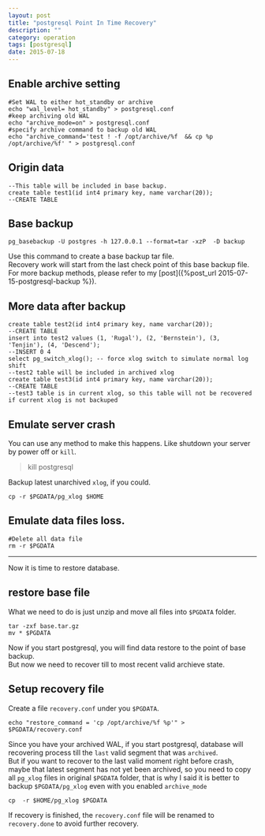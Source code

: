 ```yaml
---
layout: post
title: "postgresql Point In Time Recovery"
description: ""
category: operation
tags: [postgresql]
date: 2015-07-18
---
```


## Enable archive setting

```shell
#Set WAL to either hot_standby or archive
echo "wal_level= hot_standby" > postgresql.conf 
#keep archiving old WAL
echo "archive_mode=on" > postgresql.conf  
#specify archive command to backup old WAL
echo "archive_command='test ! -f /opt/archive/%f  && cp %p /opt/archive/%f' " > postgresql.conf
```


## Origin data
```shell
--This table will be included in base backup.
create table test1(id int4 primary key, name varchar(20));
--CREATE TABLE
```


## Base backup
```shell
pg_basebackup -U postgres -h 127.0.0.1 --format=tar -xzP  -D backup
```
Use this command to create a base backup tar file.   
Recovery work will start from the last check point of this base backup file.  
For more backup methods, please refer to my [post]({%post_url 2015-07-15-postgresql-backup %}).  

## More data after backup

```shell
create table test2(id int4 primary key, name varchar(20));
--CREATE TABLE
insert into test2 values (1, 'Rugal'), (2, 'Bernstein'), (3, 'Tenjin'), (4, 'Descend');
--INSERT 0 4
select pg_switch_xlog(); -- force xlog switch to simulate normal log shift
--test2 table will be included in archived xlog
create table test3(id int4 primary key, name varchar(20));
--CREATE TABLE
--test3 table is in current xlog, so this table will not be recovered if current xlog is not backuped
```

## Emulate server crash
You can use any method to make this happens. Like shutdown your server by power off or `kill`.  

>kill postgresql

Backup latest unarchived `xlog`, if you could.  
```shell
cp -r $PGDATA/pg_xlog $HOME
```

## Emulate data files loss.  
```shell
#Delete all data file 
rm -r $PGDATA  
```


---------

Now it is time to restore database.  

## restore base file
What we need to do is just unzip and move all files into `$PGDATA` folder.   

```shell
tar -zxf base.tar.gz
mv * $PGDATA
```

Now if you start postgresql, you will find data restore to the point of base backup.   
But now we need to recover till to most recent valid archieve state.   

## Setup recovery file
Create a file `recovery.conf` under you `$PGDATA`.  
```shell
echo "restore_command = 'cp /opt/archive/%f %p'" > $PGDATA/recovery.conf
```

Since you have your archived WAL, if you start postgresql, database will recovering process till the `last` valid segment that was `archived`.    
But if you want to recover to the last valid moment right before crash, maybe that latest segment has not yet been archived, so you need to copy all `pg_xlog` files in original `$PGDATA` folder, that is why I said it is better to backup `$PGDATA/pg_xlog` even with you enabled `archive_mode`

```shell
cp  -r $HOME/pg_xlog $PGDATA
```

If recovery is finished, the `recovery.conf` file will be renamed to `recovery.done` to avoid further recovery.   
